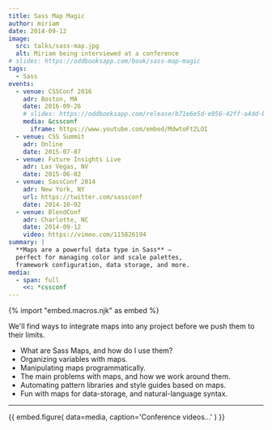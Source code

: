 ```yaml
---
title: Sass Map Magic
author: miriam
date: 2014-09-12
image:
  src: talks/sass-map.jpg
  alt: Miriam being interviewed at a conference
# slides: https://oddbooksapp.com/book/sass-map-magic
tags:
  - Sass
events:
  - venue: CSSConf 2016
    adr: Boston, MA
    date: 2016-09-26
    # slides: https://oddbooksapp.com/release/b71e6e5d-e956-42ff-a4dd-b70bf3b13a2a
    media: &cssconf
      iframe: https://www.youtube.com/embed/MdwtoFt2LOI
  - venue: CSS Summit
    adr: Online
    date: 2015-07-07
  - venue: Future Insights Live
    adr: Las Vegas, NV
    date: 2015-06-02
  - venue: SassConf 2014
    adr: New York, NY
    url: https://twitter.com/sassconf
    date: 2014-10-02
  - venue: BlendConf
    adr: Charlotte, NC
    date: 2014-09-12
    video: https://vimeo.com/115826194
summary: |
  **Maps are a powerful data type in Sass** –
  perfect for managing color and scale palettes,
  framework configuration, data storage, and more.
media:
  - span: full
    <<: *cssconf
---
```


{% import "embed.macros.njk" as embed %}

We'll find ways to integrate maps into any project
before we push them to their limits.

- What are Sass Maps, and how do I use them?
- Organizing variables with maps.
- Manipulating maps programmatically.
- The main problems with maps, and how we work around them.
- Automating pattern libraries and style guides based on maps.
- Fun with maps for data-storage, and natural-language syntax.

------

{{ embed.figure(
  data=media,
  caption='Conference videos...'
) }}
